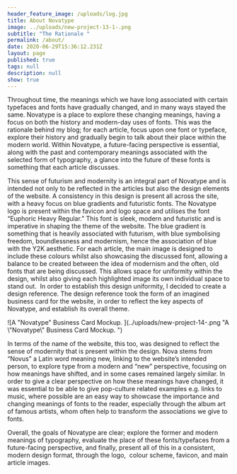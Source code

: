 ```yaml
---
header_feature_image: /uploads/log.jpg
title: About Novatype
image: ../uploads/new-project-13-1-.png
subtitle: "The Rationale "
permalink: /about/
date: 2020-06-29T15:36:12.231Z
layout: page
published: true
tags: null
description: null
show: true
---
```

<!--StartFragment-->

Throughout time, the meanings which we have long associated with certain typefaces and fonts have gradually changed, and in many ways stayed the same. Novatype is a place to explore these changing meanings, having a focus on both the history and modern-day uses of fonts. This was the rationale behind my blog; for each article, focus upon one font or typeface, explore their history and gradually begin to talk about their place within the modern world. Within Novatype, a future-facing perspective is essential, along with the past and contemporary meanings associated with the selected form of typography, a glance into the future of these fonts is something that each article discusses. 

This sense of futurism and modernity is an integral part of Novatype and is intended not only to be reflected in the articles but also the design elements of the website. A consistency in this design is present all across the site, with a heavy focus on blue gradients and futuristic fonts. The Novatype logo is present within the favicon and logo space and utilises the font “Euphoric Heavy Regular.” This font is sleek, modern and futuristic and is imperative in shaping the theme of the website. The blue gradient is something that is heavily associated with futurism, with blue symbolising freedom, boundlessness and modernism, hence the association of blue with the Y2K aesthetic. For each article, the main image is designed to include these colours whilst also showcasing the discussed font, allowing a balance to be created between the idea of modernism and the often, old fonts that are being discussed. This allows space for uniformity within the design, whilst also giving each highlighted image its own individual space to stand out.  In order to establish this design uniformity, I decided to create a design reference. The design reference took the form of an imagined business card for the website, in order to reflect the key aspects of Novatype, and establish its overall theme. 

![A "Novatype" Business Card Mockup. ](../uploads/new-project-14-.png "A \\"Novatype\\" Business Card Mockup. ")

In terms of the name of the website, this too, was designed to reflect the sense of modernity that is present within the design. Nova stems from “Novus” a Latin word meaning new, linking to the website’s intended person, to explore type from a modern and “new” perspective, focusing on how meanings have shifted, and in some cases remained largely similar. In order to give a clear perspective on how these meanings have changed, it was essential to be able to give pop-culture related examples e.g. links to music, where possible are an easy way to showcase the importance and changing meanings of fonts to the reader, especially through the album art of famous artists, whom often help to transform the associations we give to fonts. 

Overall, the goals of Novatype are clear; explore the former and modern meanings of typography, evaluate the place of these fonts/typefaces from a future-facing perspective, and finally, present all of this in a consistent, modern design format, through the logo,  colour scheme, favicon, and main article images.

<!--EndFragment-->